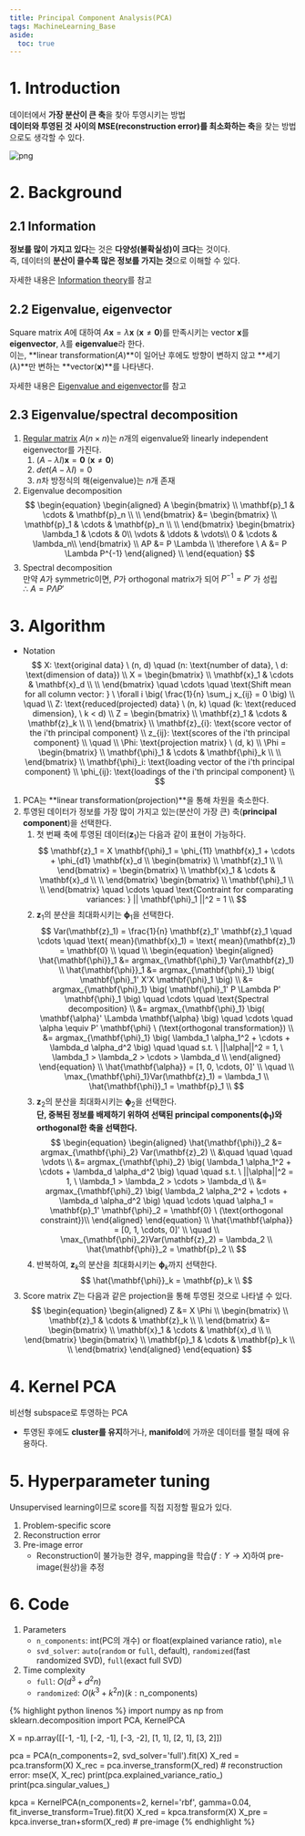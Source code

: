 ```yaml
---
title: Principal Component Analysis(PCA)
tags: MachineLearning_Base
aside:
  toc: true
---
```


<!--more-->

# 1. Introduction
데이터에서 **가장 분산이 큰 축**을 찾아 투영시키는 방법 \
**데이터와 투영된 것 사이의 MSE(reconstruction error)를 최소화하는 축**을 찾는 방법으로도 생각할 수 있다.

![png](/images/dim_red_files/pca_1.png)


# 2. Background
## 2.1 Information
**정보를 많이 가지고 있다**는 것은 **다양성(불확실성)이 크다**는 것이다. \
즉, 데이터의 **분산이 클수록 많은 정보를 가지는 것**으로 이해할 수 있다.

자세한 내용은 [Information theory](https://alchemine.github.io/2020/01/13/info_theory.html#gsc.tab=0)를 참고

## 2.2 Eigenvalue, eigenvector
Square matrix $A$에 대하여 $A \mathbf x = \lambda \mathbf x \ (\mathbf x \neq \mathbf 0)$를 만족시키는 vector $\mathbf x$를 **eigenvector**, $\lambda$를 **eigenvalue**라 한다. \
이는, **linear transformation($A$)**이 일어난 후에도 방향이 변하지 않고 **세기($\lambda$)**만 변하는 **vector($\mathbf x$)**를 나타낸다.

자세한 내용은 [Eigenvalue and eigenvector](https://alchemine.github.io/2019/07/24/eigen.html#gsc.tab=0)를 참고

## 2.3 Eigenvalue/spectral decomposition
1. [Regular matrix](https://alchemine.github.io/2019/07/18/regular_matrix.html#gsc.tab=0) $A(n \times n)$는 $n$개의 eigenvalue와 linearly independent eigenvector를 가진다.
    1. $(A - \lambda I) \mathbf x = \mathbf 0 \ (\mathbf x \neq \mathbf 0)$
    2. $det(A - \lambda I) = 0$
    3. $n$차 방정식의 해(eigenvalue)는 $n$개 존재
2. Eigenvalue decomposition \
$$
\begin{equation}
\begin{aligned}
A
\begin{bmatrix}
\\
\mathbf{p}_1 & \cdots & \mathbf{p}_n \\
\\
\end{bmatrix}
&=
\begin{bmatrix}
\\
\mathbf{p}_1 & \cdots & \mathbf{p}_n \\
\\
\end{bmatrix}
\begin{bmatrix}
\lambda_1 & \cdots & 0\\
\vdots & \ddots & \vdots\\
0 & \cdots & \lambda_n\\
\end{bmatrix} \\
AP &= P \Lambda \\
\therefore \ A &= P \Lambda P^{-1}
\end{aligned} \\
\end{equation}
$$
3. Spectral decomposition \
만약 $A$가 symmetric이면, $P$가 orthogonal matrix가 되어 $P^{-1} = P'$ 가 성립 \
$\therefore \ A = P \Lambda P'$


# 3. Algorithm
- Notation \
$$
X: \text{original data} \ (n, d) \quad (n: \text{number of data}, \ d: \text{dimension of data}) \\
X = \begin{bmatrix}
\\
\mathbf{x}_1 & \cdots & \mathbf{x}_d \\
\\
\end{bmatrix}
\quad \cdots \quad \text{Shift mean for all column vector: } \ \forall i \big( \frac{1}{n} \sum_j x_{ij} = 0 \big) \\
\quad \\
Z: \text{reduced(projected) data} \ (n, k) \quad (k: \text{reduced dimension}, \ k < d) \\
Z = \begin{bmatrix}
\\
\mathbf{z}_1 & \cdots & \mathbf{z}_k \\
\\
\end{bmatrix} \\
\mathbf{z}_{i}: \text{score vector of the i'th principal component} \\
z_{ij}: \text{scores of the i'th principal component} \\
\quad \\
\Phi: \text{projection matrix} \ (d, k) \\
\Phi = \begin{bmatrix}
\\
\mathbf{\phi}_1 & \cdots & \mathbf{\phi}_k \\
\\
\end{bmatrix} \\
\mathbf{\phi}_i: \text{loading vector of the i'th principal component} \\
\phi_{ij}: \text{loadings of the i'th principal component} \\
$$

1. PCA는 **linear transformation(projection)**을 통해 차원을 축소한다.
2. 투영된 데이터가 정보를 가장 많이 가지고 있는(분산이 가장 큰) 축(**principal component**)을 선택한다.
    1. 첫 번째 축에 투영된 데이터($\mathbf{z}_1$)는 다음과 같이 표현이 가능하다. \
    $$
    \mathbf{z}_1 = X \mathbf{\phi}_1 = \phi_{11} \mathbf{x}_1 + \cdots + \phi_{d1} \mathbf{x}_d \\
    \begin{bmatrix}
    \\
    \mathbf{z}_1 \\
    \\
    \end{bmatrix} = \begin{bmatrix}
    \\
    \mathbf{x}_1 & \cdots & \mathbf{x}_d \\
    \\
    \end{bmatrix}
    \begin{bmatrix}
    \\
    \mathbf{\phi}_1 \\
    \\
    \end{bmatrix} \quad \cdots \quad \text{Contraint for comparating variances: } || \mathbf{\phi}_1 ||^2 = 1 \\
    $$
    2. $\mathbf{z}_1$의 분산을 최대화시키는 $\mathbf{\phi}_1$을 선택한다. \
    $$
    Var(\mathbf{z}_1) = \frac{1}{n} \mathbf{z}_1' \mathbf{z}_1 \quad \cdots \quad \text{ mean}(\mathbf{x}_1) = \text{ mean}(\mathbf{z}_1) = \mathbf{0} \\
    \quad \\
    \begin{equation}
    \begin{aligned}
        \hat{\mathbf{\phi}}_1 &= argmax_{\mathbf{\phi}_1} Var(\mathbf{z}_1) \\
        \hat{\mathbf{\phi}}_1 &= argmax_{\mathbf{\phi}_1} \big( \mathbf{\phi}_1' X'X \mathbf{\phi}_1 \big) \\
        &= argmax_{\mathbf{\phi}_1} \big( \mathbf{\phi}_1' P \Lambda P' \mathbf{\phi}_1 \big) \quad \cdots \quad \text{Spectral decomposition} \\
        &= argmax_{\mathbf{\phi}_1} \big( \mathbf{\alpha}' \Lambda \mathbf{\alpha} \big) \quad \cdots \quad \alpha \equiv P' \mathbf{\phi} \ (\text{orthogonal transformation}) \\
        &= argmax_{\mathbf{\phi}_1} \big( \lambda_1 \alpha_1^2 + \cdots + \lambda_d \alpha_d^2 \big) \quad \quad s.t. \ ||\alpha||^2 = 1, \ \lambda_1 > \lambda_2 > \cdots > \lambda_d \\
    \end{aligned}
    \end{equation} \\
    \hat{\mathbf{\alpha}} = [1, 0, \cdots, 0]' \\
    \quad \\
    \max_{\mathbf{\phi}_1}Var(\mathbf{z}_1) = \lambda_1 \\
    \hat{\mathbf{\phi}}_1 = \mathbf{p}_1 \\
    $$
    3. $\mathbf{z}_2$의 분산을 최대화시키는 $\mathbf{\phi}_2$을 선택한다. \
    **단, 중복된 정보를 배제하기 위하여 선택된 principal components($\mathbf{\phi}_1$)와 orthogonal한 축을 선택한다.**
    $$
    \begin{equation}
    \begin{aligned}
        \hat{\mathbf{\phi}}_2 &= argmax_{\mathbf{\phi}_2} Var(\mathbf{z}_2) \\
        &\quad \quad \quad \vdots \\
        &= argmax_{\mathbf{\phi}_2} \big( \lambda_1 \alpha_1^2 + \cdots + \lambda_d \alpha_d^2 \big) \quad \quad s.t. \ ||\alpha||^2 = 1, \ \lambda_1 > \lambda_2 > \cdots > \lambda_d \\
        &= argmax_{\mathbf{\phi}_2} \big( \lambda_2 \alpha_2^2 + \cdots + \lambda_d \alpha_d^2 \big) \quad \cdots \quad \alpha_1 = \mathbf{p}_1' \mathbf{\phi}_2 = \mathbf{0} \ (\text{orthogonal constraint})\\
    \end{aligned}
    \end{equation} \\
    \hat{\mathbf{\alpha}} = [0, 1, \cdots, 0]' \\
    \quad \\
    \max_{\mathbf{\phi}_2}Var(\mathbf{z}_2) = \lambda_2 \\
    \hat{\mathbf{\phi}}_2 = \mathbf{p}_2 \\
    $$
    4. 반복하여, $\mathbf{z}_k$의 분산을 최대화시키는 $\mathbf{\phi}_k$까지 선택한다.
    $$
    \hat{\mathbf{\phi}}_k = \mathbf{p}_k \\
    $$
3. Score matrix $Z$는 다음과 같은 projection을 통해 투영된 것으로 나타낼 수 있다.
$$
\begin{equation}
\begin{aligned}
    Z &= X \Phi \\
    \begin{bmatrix}
    \\
    \mathbf{z}_1 & \cdots & \mathbf{z}_k \\
    \\
    \end{bmatrix} &=
    \begin{bmatrix}
    \\
    \mathbf{x}_1 & \cdots & \mathbf{x}_d \\
    \\
    \end{bmatrix}
    \begin{bmatrix}
    \\
    \mathbf{p}_1 & \cdots & \mathbf{p}_k \\
    \\
    \end{bmatrix}
\end{aligned}
\end{equation}
$$


# 4. Kernel PCA
비선형 subspace로 투영하는 PCA
- 투영된 후에도 **cluster를 유지**하거나, **manifold**에 가까운 데이터를 펼칠 때에 유용하다.


# 5. Hyperparameter tuning
Unsupervised learning이므로 score를 직접 지정할 필요가 있다.

1. Problem-specific score
2. Reconstruction error
3. Pre-image error
    - Reconstruction이 불가능한 경우, mapping을 학습($f: Y → X$)하여 pre-image(원상)을 추정


# 6. Code
1. Parameters
    - `n_components`: int(PC의 개수) or float(explained variance ratio), `mle`
    - `svd_solver`: `auto`(`random` or `full`, default), `randomized`(fast randomized SVD), `full`(exact full SVD)
2. Time complexity
    - `full`: $O(d^3 + d^2 n)$
    - `randomized`: $O(k^3 + k^2 n) (k: \text{n_components})$

{% highlight python linenos %}
import numpy as np
from sklearn.decomposition import PCA, KernelPCA

X = np.array([[-1, -1], [-2, -1], [-3, -2], [1, 1], [2, 1], [3, 2]])

pca = PCA(n_components=2, svd_solver='full').fit(X)
X_red = pca.transform(X)
X_rec = pca.inverse_transform(X_red)  # reconstruction error: mse(X, X_rec)
print(pca.explained_variance_ratio_)
print(pca.singular_values_)

kpca = KernelPCA(n_components=2, kernel='rbf', gamma=0.04, fit_inverse_transform=True).fit(X)
X_red = kpca.transform(X)
X_pre = kpca.inverse_tran+sform(X_red)  # pre-image
{% endhighlight %}

